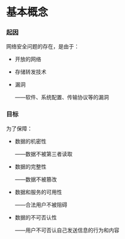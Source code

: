 # 基本概念

### 起因

网络安全问题的存在，是由于：

+ 开放的网络

+ 存储转发技术

+ 漏洞

  ——软件、系统配置、传输协议等的漏洞

### 目标

为了保障：

+ 数据的机密性

  ——数据不被第三者读取

+ 数据的完整性

  ——数据不被篡改

+ 数据和服务的可用性

  ——合法用户不被阻碍

+ 数据的不可否认性

  ——用户不可否认自己发送信息的行为和内容

